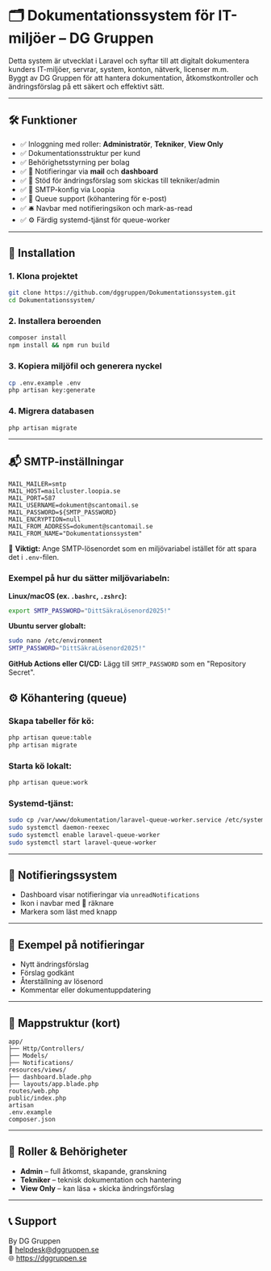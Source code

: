 # 🗂️ Dokumentationssystem för IT-miljöer – DG Gruppen

Detta system är utvecklat i Laravel och syftar till att digitalt dokumentera kunders IT-miljöer, servrar, system, konton, nätverk, licenser m.m.  
Byggt av DG Gruppen för att hantera dokumentation, åtkomstkontroller och ändringsförslag på ett säkert och effektivt sätt.

---

## 🛠 Funktioner

- ✅ Inloggning med roller: **Administratör**, **Tekniker**, **View Only**
- ✅ Dokumentationsstruktur per kund
- ✅ Behörighetsstyrning per bolag
- ✅ 🔔 Notifieringar via **mail** och **dashboard**
- ✅ 📨 Stöd för ändringsförslag som skickas till tekniker/admin
- ✅ 💌 SMTP-konfig via Loopia
- ✅ 🧩 Queue support (köhantering för e-post)
- ✅ 🛎️ Navbar med notifieringsikon och mark-as-read
- ✅ ⚙️ Färdig systemd-tjänst för queue-worker

---

## 🚀 Installation

### 1. Klona projektet
```bash
git clone https://github.com/dggruppen/Dokumentationssystem.git
cd Dokumentationssystem/
```

### 2. Installera beroenden
```bash
composer install
npm install && npm run build
```

### 3. Kopiera miljöfil och generera nyckel
```bash
cp .env.example .env
php artisan key:generate
```

### 4. Migrera databasen
```bash
php artisan migrate
```

---

## 📬 SMTP-inställningar

```env
MAIL_MAILER=smtp
MAIL_HOST=mailcluster.loopia.se
MAIL_PORT=587
MAIL_USERNAME=dokument@scantomail.se
MAIL_PASSWORD=${SMTP_PASSWORD}
MAIL_ENCRYPTION=null
MAIL_FROM_ADDRESS=dokument@scantomail.se
MAIL_FROM_NAME="Dokumentationssystem"
```

🔐 **Viktigt:** Ange SMTP-lösenordet som en miljövariabel istället för att spara det i `.env`-filen.

### Exempel på hur du sätter miljövariabeln:

**Linux/macOS (ex. `.bashrc`, `.zshrc`):**
```bash
export SMTP_PASSWORD="DittSäkraLösenord2025!"
```

**Ubuntu server globalt:**
```bash
sudo nano /etc/environment
SMTP_PASSWORD="DittSäkraLösenord2025!"
```

**GitHub Actions eller CI/CD:**
Lägg till `SMTP_PASSWORD` som en "Repository Secret".


## ⚙️ Köhantering (queue)

### Skapa tabeller för kö:
```bash
php artisan queue:table
php artisan migrate
```

### Starta kö lokalt:
```bash
php artisan queue:work
```

### Systemd-tjänst:
```bash
sudo cp /var/www/dokumentation/laravel-queue-worker.service /etc/systemd/system/
sudo systemctl daemon-reexec
sudo systemctl enable laravel-queue-worker
sudo systemctl start laravel-queue-worker
```

---

## 📌 Notifieringssystem

- Dashboard visar notifieringar via `unreadNotifications`
- Ikon i navbar med 🔴 räknare
- Markera som läst med knapp

---

## 📄 Exempel på notifieringar

- Nytt ändringsförslag
- Förslag godkänt
- Återställning av lösenord
- Kommentar eller dokumentuppdatering

---

## 🧱 Mappstruktur (kort)

```
app/
├── Http/Controllers/
├── Models/
├── Notifications/
resources/views/
├── dashboard.blade.php
├── layouts/app.blade.php
routes/web.php
public/index.php
artisan
.env.example
composer.json
```

---

## 👥 Roller & Behörigheter

- **Admin** – full åtkomst, skapande, granskning
- **Tekniker** – teknisk dokumentation och hantering
- **View Only** – kan läsa + skicka ändringsförslag

---

## 📞 Support

By DG Gruppen  
📧 helpdesk@dggruppen.se  
🌐 https://dggruppen.se  
